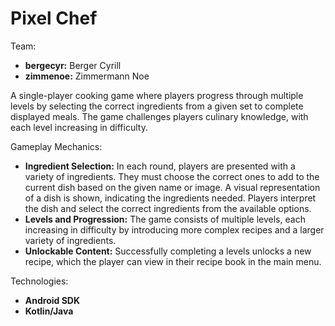# Pixel Chef
Team:
- **bergecyr:** Berger Cyrill
- **zimmenoe:** Zimmermann Noe

A single-player cooking game where players progress through multiple levels by selecting the correct ingredients from a given set to complete displayed meals. The game challenges players culinary knowledge, with each level increasing in difficulty.

Gameplay Mechanics:
- **Ingredient Selection:** In each round, players are presented with a variety of ingredients. They must choose the correct ones to add to the current dish based on the given name or image. A visual representation of a dish is shown, indicating the ingredients needed. Players interpret the dish and select the correct ingredients from the available options.
- **Levels and Progression:** The game consists of multiple levels, each increasing in difficulty by introducing more complex recipes and  a larger variety of ingredients.
- **Unlockable Content:** Successfully completing a levels unlocks a new recipe, which the player can view in their recipe book in the main menu.

Technologies:
- **Android SDK**
- **Kotlin/Java**
